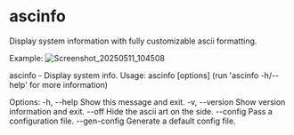 # ascinfo

Display system information with fully customizable ascii formatting.

Example:
![Screenshot_20250511_104508](https://github.com/user-attachments/assets/d1617683-b06e-482e-adf4-020772da32fa)

ascinfo - Display system info.
Usage:
  ascinfo [options] (run 'ascinfo -h/--help' for more information)

Options:
  -h, --help                 Show this message and exit.
  -v, --version              Show version information and exit.
      --off                  Hide the ascii art on the side.
      --config <path>        Pass a configuration file.
      --gen-config <path>    Generate a default config file.
